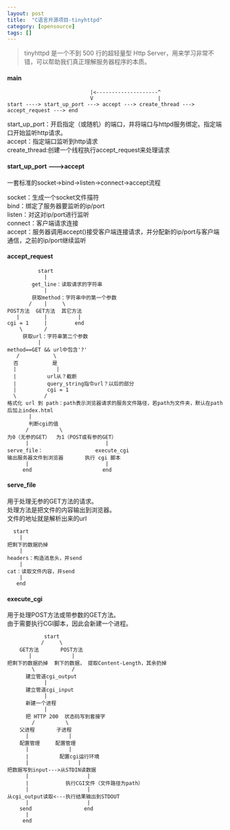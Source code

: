 ```yaml
---
layout: post
title:  "C语言开源项目-tinyhttpd"
category: [opensource]
tags: []
---
```


> tinyhttpd 是一个不到 500 行的超轻量型 Http Server，用来学习非常不错，可以帮助我们真正理解服务器程序的本质。

<!-- more -->

#### main

```
                           |<--------------------^
                           V                     |
start ----> start_up_port ---> accept ---> create_thread ---> accept_request ---> end
```

start_up_port：开启指定（或随机）的端口，并将端口与httpd服务绑定。指定端口开始监听http请求。  
accept：指定端口监听到http请求  
create_thread:创建一个线程执行accept_request来处理请求

#### start_up_port --->accept

一套标准的socket->bind->listen->connect->accept流程

socket：生成一个socket文件描符    
bind：绑定了服务器要监听的ip/port  
listen：对这对ip/port进行监听  
connect：客户端请求连接  
accept：服务器调用accept()接受客户端连接请求，并分配新的ip/port与客户端通信，之前的ip/port继续监听  

#### accept_request

```
          start
            |
        get_line：读取请求的字符串
            |
        获取method：字符串中的第一个参数
       /    |     \
POST方法  GET方法  其它方法
   |        |          |
cgi = 1     |         end
    \       /
     获取url：字符串第二个参数
          |
method==GET && url中包含'?'
   /           \
  否           是
  |             |
  |          url从？截断
  |          query_string指令url？以后的部分
  |          cgi = 1
  \         /
格式化 url 到 path：path表示浏览器请求的服务文件路径，若path为文件夹，默认在path后加上index.html
       |
       判断cgi的值
      /          \
为0（无参的GET）  为1（POST或有参的GET）
      |                         |
serve_file：                 execute_cgi
输出服务器文件到浏览器       执行 cgi 脚本
      |                         |
     end                       end
```

#### serve_file

用于处理无参的GET方法的请求。  
处理方法是把文件的内容输出到浏览器。  
文件的地址就是解析出来的url  

```
  start
    |
把剩下的数据扔掉
    |
headers：构造消息头，并send
    |
cat：读取文件内容，并send
    |
   end
```
#### execute_cgi
用于处理POST方法或带参数的GET方法。   
由于需要执行CGI脚本，因此会新建一个进程。  

```
            start
           /     \
    GET方法       POST方法
       |             |
把剩下的数据扔掉  剩下的数据， 提取Content-Length，其余扔掉
        \            /
      建立管道cgi_output
            |
      建立管道cgi_input
            |
      新建一个进程
            |
      把 HTTP 200  状态码写到套接字
        /          \
    父进程       子进程
      |             |
    配置管理     配置管理
      |             |
      |          配置cgi运行环境
      |                |
把数据写到input--->从STDIN读数据
      |                   |
      |            执行CGI文件（文件路径为path）
      |                   |
从cgi_output读取<---执行结果输出到STDOUT
      |                   |
    send                 end
      |
     end
```
